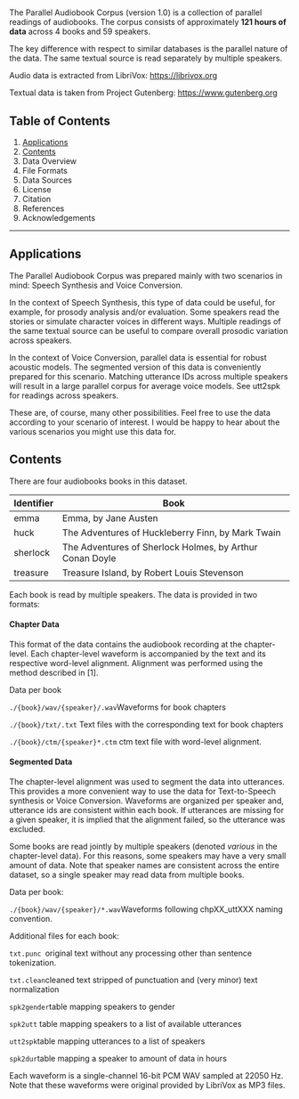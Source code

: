 # 

The Parallel Audiobook Corpus (version 1.0) is a collection of parallel readings of audiobooks. The corpus consists of approximately **121 hours of data** across 4 books and 59 speakers.

The key difference with respect to similar databases is the parallel nature of the data. The same textual source is read separately by multiple speakers.

Audio data is extracted from LibriVox: https://librivox.org

Textual data is taken from Project Gutenberg: https://www.gutenberg.org

## Table of Contents

1. [Applications](#applications)
2. [Contents](#contents)
3. Data Overview
4. File Formats
5. Data Sources
6. License
7. Citation
8. References
9. Acknowledgements

------

## Applications

The Parallel Audiobook Corpus was prepared mainly with two scenarios in mind: Speech Synthesis and Voice Conversion.

In the context of Speech Synthesis, this type of data could be useful, for example, for prosody analysis and/or evaluation. Some speakers read the stories or simulate character voices in different ways. Multiple readings of the same textual source can be useful to compare overall prosodic variation across speakers.

In the context of Voice Conversion, parallel data is essential for robust acoustic models. The segmented version of this data is conveniently prepared for this scenario. Matching utterance IDs across multiple speakers will result in a large parallel corpus for average voice models. See utt2spk for readings across speakers.

These are, of course, many other possibilities. Feel free to use the data according to your scenario of interest. I would be happy to hear about the various scenarios you might use this data for.

## Contents

There are four audiobooks books in this dataset.

| Identifier | Book                                                     |
| ---------- | -------------------------------------------------------- |
| emma       | Emma, by Jane Austen                                     |
| huck       | The Adventures of Huckleberry Finn, by Mark Twain        |
| sherlock   | The Adventures of Sherlock Holmes, by Arthur Conan Doyle |
| treasure   | Treasure Island, by Robert Louis Stevenson               |

Each book is read by multiple speakers. The data is provided in two formats:

#### Chapter Data

This format of the data contains the audiobook recording at the chapter-level. Each chapter-level waveform is accompanied by the text and its respective word-level alignment. Alignment was performed using the method described in [1].

Data per book

`./{book}/wav/{speaker}/.wav`Waveforms for book chapters

`./{book}/txt/.txt` Text files with the corresponding text for book chapters

`./{book}/ctm/{speaker}*.ctm` ctm text file with word-level alignment.

#### Segmented Data

The chapter-level alignment was used to segment the data into utterances. This provides a more convenient way to use the data for Text-to-Speech synthesis or Voice Conversion. Waveforms are organized per speaker and, utterance ids are consistent within each book. If utterances are missing for a given speaker, it is implied that the alignment failed, so the utterance was excluded.

Some books are read jointly by multiple speakers (denoted *various* in the chapter-level data). For this reasons, some speakers may have a very small amount of data. Note that speaker names are consistent across the entire dataset, so a single speaker may read data from multiple books.

Data per book:

`./{book}/wav/{speaker}/*.wav`Waveforms following chpXX_uttXXX naming convention.

Additional files for each book:

`txt.punc `original text without any processing other than sentence tokenization.

`txt.clean`cleaned text stripped of punctuation and (very minor) text normalization

`spk2gender`table mapping speakers to gender

`spk2utt` table mapping speakers to a list of available utterances

`utt2spk`table mapping utterances to a list of speakers

`spk2dur`table mapping a speaker to amount of data in hours

Each waveform is a single-channel 16-bit PCM WAV sampled at 22050 Hz.
Note that these waveforms were original provided by LibriVox as MP3 files.

